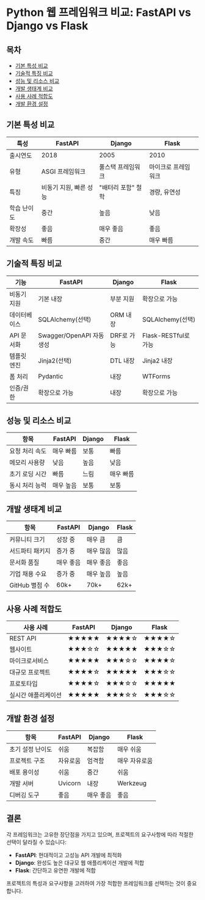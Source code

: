 # Python 웹 프레임워크 비교: FastAPI vs Django vs Flask

## 목차
- [기본 특성 비교](#기본-특성-비교)
- [기술적 특징 비교](#기술적-특징-비교)
- [성능 및 리소스 비교](#성능-및-리소스-비교)
- [개발 생태계 비교](#개발-생태계-비교)
- [사용 사례 적합도](#사용-사례-적합도)
- [개발 환경 설정](#개발-환경-설정)

## 기본 특성 비교

| 특성 | FastAPI | Django | Flask |
|---------|---------|---------|--------|
| 출시연도 | 2018 | 2005 | 2010 |
| 유형 | ASGI 프레임워크 | 풀스택 프레임워크 | 마이크로 프레임워크 |
| 특징 | 비동기 지원, 빠른 성능 | "배터리 포함" 철학 | 경량, 유연성 |
| 학습 난이도 | 중간 | 높음 | 낮음 |
| 확장성 | 좋음 | 매우 좋음 | 좋음 |
| 개발 속도 | 빠름 | 중간 | 매우 빠름 |

## 기술적 특징 비교

| 기능 | FastAPI | Django | Flask |
|------|---------|---------|--------|
| 비동기 지원 | 기본 내장 | 부분 지원 | 확장으로 가능 |
| 데이터베이스 | SQLAlchemy(선택) | ORM 내장 | SQLAlchemy(선택) |
| API 문서화 | Swagger/OpenAPI 자동생성 | DRF로 가능 | Flask-RESTful로 가능 |
| 템플릿 엔진 | Jinja2(선택) | DTL 내장 | Jinja2 내장 |
| 폼 처리 | Pydantic | 내장 | WTForms |
| 인증/권한 | 확장으로 가능 | 내장 | 확장으로 가능 |

## 성능 및 리소스 비교

| 항목 | FastAPI | Django | Flask |
|------|---------|---------|--------|
| 요청 처리 속도 | 매우 빠름 | 보통 | 빠름 |
| 메모리 사용량 | 낮음 | 높음 | 낮음 |
| 초기 로딩 시간 | 빠름 | 느림 | 매우 빠름 |
| 동시 처리 능력 | 매우 높음 | 보통 | 보통 |

## 개발 생태계 비교

| 항목 | FastAPI | Django | Flask |
|------|---------|---------|--------|
| 커뮤니티 크기 | 성장 중 | 매우 큼 | 큼 |
| 서드파티 패키지 | 증가 중 | 매우 많음 | 많음 |
| 문서화 품질 | 매우 좋음 | 매우 좋음 | 좋음 |
| 기업 채용 수요 | 증가 중 | 매우 높음 | 높음 |
| GitHub 별점 수 | 60k+ | 70k+ | 62k+ |

## 사용 사례 적합도

| 사용 사례 | FastAPI | Django | Flask |
|----------|---------|---------|--------|
| REST API | ★★★★★ | ★★★★☆ | ★★★★☆ |
| 웹사이트 | ★★★☆☆ | ★★★★★ | ★★★☆☆ |
| 마이크로서비스 | ★★★★★ | ★★★☆☆ | ★★★★☆ |
| 대규모 프로젝트 | ★★★★☆ | ★★★★★ | ★★★☆☆ |
| 프로토타입 | ★★★★☆ | ★★★☆☆ | ★★★★★ |
| 실시간 애플리케이션 | ★★★★★ | ★★★☆☆ | ★★★☆☆ |

## 개발 환경 설정

| 항목 | FastAPI | Django | Flask |
|------|---------|---------|--------|
| 초기 설정 난이도 | 쉬움 | 복잡함 | 매우 쉬움 |
| 프로젝트 구조 | 자유로움 | 엄격함 | 매우 자유로움 |
| 배포 용이성 | 쉬움 | 중간 | 쉬움 |
| 개발 서버 | Uvicorn | 내장 | Werkzeug |
| 디버깅 도구 | 좋음 | 매우 좋음 | 좋음 |

## 결론

각 프레임워크는 고유한 장단점을 가지고 있으며, 프로젝트의 요구사항에 따라 적절한 선택이 달라질 수 있습니다:

- **FastAPI**: 현대적이고 고성능 API 개발에 최적화
- **Django**: 완성도 높은 대규모 웹 애플리케이션 개발에 적합
- **Flask**: 간단하고 유연한 개발에 적합

프로젝트의 특성과 요구사항을 고려하여 가장 적합한 프레임워크를 선택하는 것이 중요합니다.
